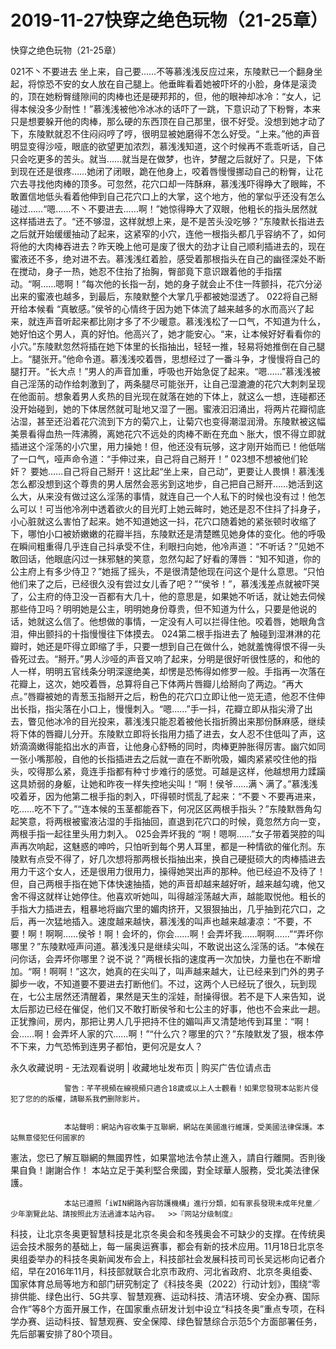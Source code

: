# 2019-11-27快穿之绝色玩物（21-25章）



快穿之绝色玩物（21-25章）



 021不丶不要进去   坐上来，自己要……不等慕浅浅反应过来，东陵默已一个翻身坐起，将惊恐不安的女人放在自己腿上。他垂眸看着她被吓坏的小脸，身体是滚烫的，顶在她粉臀缝隙间的肉棒也还是硬邦邦的，但，他的眼神却冰冷：“女人，记得本候没多少耐性！”慕浅浅被他冷冰冰的话吓了一跳，下意识动了下粉臀，本来只是想要躲开他的肉棒，那么硬的东西顶在自己那里，很不好受。没想到她才动了下，东陵默就忍不住闷闷哼了哼，很明显被她磨得不怎么好受。“上来。”他的声音明显变得沙哑，眼底的欲望更加浓烈，慕浅浅知道，这个时候再不乖乖听话，自己只会吃更多的苦头。就当……就当是在做梦，也许，梦醒之后就好了。只是，下体到现在还是很疼……她闭了闭眼，跪在他身上，咬着唇慢慢挪动自己的粉臀，让花穴去寻找他肉棒的顶多。可忽然，花穴口却一阵酥麻，慕浅浅吓得睁大了眼眸，不敢置信地低头看着他伸到自己花穴口上的大掌，这个地方，他的掌似乎还没有怎么碰过……“嗯……不丶不要进去……啊！”她惊得睁大了双眼，他粗长的指头居然就这样插进去了。“还不够湿，这样就想上来，是不是苦头没吃够？”东陵默长指进去之后就开始缓缓抽动了起来，这紧窄的小穴，连他一根指头都几乎容纳不了，如何将他的大肉棒吞进去？昨天晚上他可是废了很大的劲才让自己顺利插进去的，现在蜜液还不多，绝对进不去。慕浅浅红着脸，感受着那根指头在自己的幽径深处不断在搅动，身子一热，她忍不住抬了抬胸，臀部竟下意识跟着他的手指摆动。“啊……嗯啊！”每次他的长指一刮，她的身子就会止不住一阵颤抖，花穴分泌出来的蜜液也越多，到最后，东陵默整个大掌几乎都被她湿透了。 022将自己掰开给本候看   “真敏感。”侯爷的心情终于因为她下体流了越来越多的水而高兴了起来，就连声音听起来都比刚才多了不少暖意。慕浅浅松了一口气，不知道为什么，她好怕这个男人，真的好怕。他高兴了，她才能安心。“来，让本候好好看看你的小穴。”东陵默忽然将插在她下体里的长指抽出，轻轻一推，轻易将她推倒在自己腿上。“腿张开。”他命令道。慕浅浅咬着唇，思想经过了一番斗争，才慢慢将自己的腿打开。“长大点！”男人的声音加重，呼吸也开始急促了起来。“嗯……”慕浅浅被自己淫荡的动作给刺激到了，两条腿尽可能张开，让自己湿漉漉的花穴大刺刺呈现在他面前。想象着男人炙热的目光现在就落在她的下体上，就这么一想，连碰都还没开始碰到，她的下体居然就可耻地又湿了一圈。蜜液汩汩涌出，将两片花瓣彻底沾湿，甚至还沿着花穴流到下方的菊穴上，让菊穴也变得潮湿润滑。东陵默被这幅美景看得血热一阵沸腾，离她花穴不远处的肉棒不断在充血丶胀大，恨不得立即就插进这个淫荡的小穴里，用力操她！但，他还没有玩够，这才刚开始而已！他低喘了一口气，哑声命令道：“手伸过来，自己将自己掰开！” 023想不想被他们轮奸？   要她……自己将自己掰开！这比起“坐上来，自己动”，更要让人畏惧！慕浅浅怎么都没想到这个尊贵的男人居然会恶劣到这地步，自己把自己掰开……她活到这么大，从来没有做过这么淫荡的事情，就连自己一个人私下的时候也没有过！他怎么可以！可当他冷冽中透着欲火的目光盯上她云眸时，她还是忍不住抖了抖身子，小心脏就这么害怕了起来。她不知道她这一抖，花穴口随着她的紧张顿时收缩了下，哪怕小口被娇嫩嫩的花瓣半挡，东陵默还是清楚瞧见她身体的变化。他的呼吸在瞬间粗重得几乎连自己抖承受不住，利眼扫向她，他冷声道：“不听话？”见她不敢回话，他眼底闪过一抹邪魅的笑意，忽然勾起了好看的薄唇：“知不知道，你的公主府上有多少侍卫？”她摇了摇头，不是很清楚他现在问这个是什么意思。“只怕他们来了之后，已经很久没有尝过女儿香了吧？”“侯爷！”，慕浅浅差点就被吓哭了，公主府的侍卫没一百都有大几十，他的意思是，如果她不听话，就让她去伺候那些侍卫吗？明明她是公主，明明她身份尊贵，但不知道为什么，只要是他说的话，她就这么信了。他想做的事情，一定没有人可以拦得住他。咬着唇，她眼角含泪，伸出颤抖的十指慢慢往下体摸去。 024第二根手指进去了   触碰到湿淋淋的花瓣时，她还是吓得立即缩了手，只要一想到自己在做什么，她就羞愧得恨不得一头昏死过去。“掰开。”男人沙哑的声音又响了起来，分明是很好听很性感的，和他的人一样，明明五官线条分明深邃绝美，却愣是恐怖得如修罗一般。手指再一次落在花瓣上，这次，她咬着唇，总算将自己下体两片唇瓣儿给掰向了两边。“再大点。”唇瓣被她的青葱玉指掰开之后，粉色的花穴口立即让他一览无遗，他忍不住伸出长指，指尖落在小口上，慢慢刺入。“嗯……”手一抖，花瓣立即从指尖滑了出去，瞥见他冰冷的目光投来，慕浅浅只能忍着被他长指折腾出来那份酥麻感，继续将下体的唇瓣儿分开。东陵默立即将长指用力插了进去，女人忍不住低叫了声，这娇滴滴嫩得能掐出水的声音，让他身心舒畅的同时，肉棒更肿胀得厉害。幽穴如同一张小嘴那般，自他的长指插进去之后就一直在不断吮吸，媚肉紧紧咬住他的指头，咬得那么紧，竟连手指都有种寸步难行的感觉。可越是这样，他越想用力蹂躏这具娇弱的身躯，让她和昨夜一样失控地尖叫！“啊！侯爷……满丶满了。”慕浅浅咬着牙，因为他第二根手指的刺入，吓得顿时慌乱了起来：“不要丶不要再进来，吃……吃不下了。”“连本候的玉茎都能吞下，何况区区两根手指头？”东陵默唇角勾起笑意，将两根被蜜液沾湿的手指抽回，直退到花穴口的时候，竟忽然方向一变，两根手指一起往里头用力刺入。 025会弄坏我的   “啊！嗯啊……”女子带着哭腔的叫声再次响起，这魅惑的呻吟，只怕听到每个男人耳里，都是一种情欲的催化剂。东陵默有点受不得了，好几次想将那两根长指抽出来，换自己硬挺硕大的肉棒插进去用力干这个女人，还是很用力很用力，操得她哭出声的那种。他已经迫不及待了！但，自己两根手指在她下体快速抽插，她的声音却越来越好听，越来越勾魂，他又舍不得这就样让她停住。他喜欢听她叫，叫得越淫荡越大声，越能取悦他。粗长的手指大力插进去，粗暴地将幽穴里的媚肉挤开，又狠狠抽出，几乎抽到花穴口，之后，再一次猛地插入。速度越来越快，慕浅浅的叫声也越来越凄凉：“不要，不要！啊！啊啊……侯爷！啊！会坏的，你会……啊！会弄坏我……啊啊……”“弄坏你哪里？”东陵默哑声问道。慕浅浅只是继续尖叫，不敢说出这么淫荡的话。“本候在问你话，会弄坏你哪里？说不说？”两根长指的速度再一次加快，力量也在不断增加。“啊！啊啊！”这次，她真的在尖叫了，叫声越来越大，让已经来到门外的男子脚步一收，不知道要不要进去打断他们。不过，这两个人已经玩了很久，玩到现在，七公主居然还清醒着，果然是天生的淫娃，耐操得很。若不是下人来告知，说太后那边已经在催促，他们又不敢打断侯爷和七公主的好事，他也不会来此一趟。正犹豫间，房内，那把让男人几乎把持不住的媚叫声又清楚地传到耳里：“啊！会……啊！会弄坏人家的穴……啊！”“什么穴？哪里的穴？”东陵默发了狠，根本停不下来，力气恐怖到连男子都怕，更何况是女人？
            







永久收藏说明 - 无法观看说明 | 收藏地址发布页 | 购买广告位请点击


                警告：芊芊視頻在線視頻只適合18歲或以上人士觀看！如果您發現本站影片侵犯了您的的版權，請聯系我們删除影片。
            

                本站聲明：網站內容收集于互聯網，網站在美國進行維護，受美國法律保護。本站無意侵犯任何國家的
憲法，您已了解互聯網的無國界性，如果當地法令禁止進入，請自行離開。否則後果自負！謝謝合作！
本站立足于美利堅合衆國，對全球華人服務，受北美法律保護。
            

                本站已遵照「iWIN網路內容防護機構」進行分類，如有家長發現未成年兒童／少年瀏覽此站、請按照此方法過濾本站內容。  >>『网站分级制度』




科技，让北京冬奥更智慧科技是北京冬奥会和冬残奥会不可缺少的支撑。在传统奥运会技术服务的基础上，每一届奥运赛事，都会有新的技术应用。11月18日北京冬奥组委举办的科技冬奥新闻发布会上，科技部社会发展科技司司长吴远彬向记者介绍，早在2016年11月，科技部就联合北京市政府、河北省政府、北京冬奥组委、国家体育总局等地方和部门研究制定了《科技冬奥（2022）行动计划》，围绕“零排供能、绿色出行、5G共享、智慧观赛、运动科技、清洁环境、安全办赛、国际合作”等8个方面开展工作，在国家重点研发计划中设立“科技冬奥”重点专项，在科学办赛、运动科技、智慧观赛、安全保障、绿色智慧综合示范5个方面部署任务，先后部署安排了80个项目。


